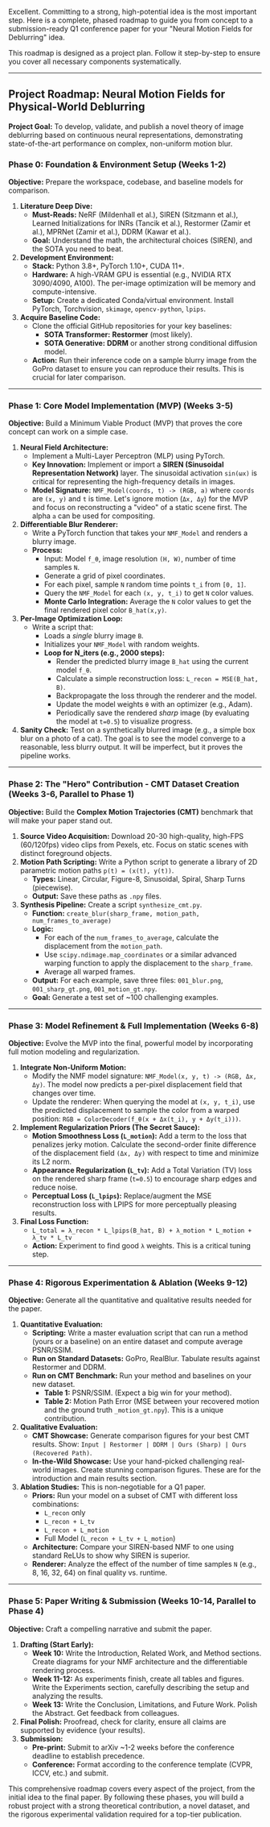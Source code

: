 Excellent. Committing to a strong, high-potential idea is the most important step. Here is a complete, phased roadmap to guide you from concept to a submission-ready Q1 conference paper for your "Neural Motion Fields for Deblurring" idea.

This roadmap is designed as a project plan. Follow it step-by-step to ensure you cover all necessary components systematically.

---

## **Project Roadmap: Neural Motion Fields for Physical-World Deblurring**

**Project Goal:** To develop, validate, and publish a novel theory of image deblurring based on continuous neural representations, demonstrating state-of-the-art performance on complex, non-uniform motion blur.

### **Phase 0: Foundation & Environment Setup (Weeks 1-2)**

**Objective:** Prepare the workspace, codebase, and baseline models for comparison.

1.  **Literature Deep Dive:**
    *   **Must-Reads:** NeRF (Mildenhall et al.), SIREN (Sitzmann et al.), Learned Initializations for INRs (Tancik et al.), Restormer (Zamir et al.), MPRNet (Zamir et al.), DDRM (Kawar et al.).
    *   **Goal:** Understand the math, the architectural choices (SIREN), and the SOTA you need to beat.
2.  **Development Environment:**
    *   **Stack:** Python 3.8+, PyTorch 1.10+, CUDA 11+.
    *   **Hardware:** A high-VRAM GPU is essential (e.g., NVIDIA RTX 3090/4090, A100). The per-image optimization will be memory and compute-intensive.
    *   **Setup:** Create a dedicated Conda/virtual environment. Install PyTorch, Torchvision, `skimage`, `opencv-python`, `lpips`.
3.  **Acquire Baseline Code:**
    *   Clone the official GitHub repositories for your key baselines:
        *   **SOTA Transformer:** **Restormer** (most likely).
        *   **SOTA Generative:** **DDRM** or another strong conditional diffusion model.
    *   **Action:** Run their inference code on a sample blurry image from the GoPro dataset to ensure you can reproduce their results. This is crucial for later comparison.

---

### **Phase 1: Core Model Implementation (MVP) (Weeks 3-5)**

**Objective:** Build a Minimum Viable Product (MVP) that proves the core concept can work on a simple case.

1.  **Neural Field Architecture:**
    *   Implement a Multi-Layer Perceptron (MLP) using PyTorch.
    *   **Key Innovation:** Implement or import a **SIREN (Sinusoidal Representation Network)** layer. The sinusoidal activation `sin(ωx)` is critical for representing the high-frequency details in images.
    *   **Model Signature:** `NMF_Model(coords, t) -> (RGB, a)` where `coords` are `(x, y)` and `t` is time. Let's ignore motion (`Δx, Δy`) for the MVP and focus on reconstructing a "video" of a static scene first. The alpha `a` can be used for compositing.
2.  **Differentiable Blur Renderer:**
    *   Write a PyTorch function that takes your `NMF_Model` and renders a blurry image.
    *   **Process:**
        *   Input: Model `f_θ`, image resolution `(H, W)`, number of time samples `N`.
        *   Generate a grid of pixel coordinates.
        *   For each pixel, sample `N` random time points `t_i` from `[0, 1]`.
        *   Query the `NMF_Model` for each `(x, y, t_i)` to get `N` color values.
        *   **Monte Carlo Integration:** Average the `N` color values to get the final rendered pixel color `B_hat(x,y)`.
3.  **Per-Image Optimization Loop:**
    *   Write a script that:
        *   Loads a *single* blurry image `B`.
        *   Initializes your `NMF_Model` with random weights.
        *   **Loop for N_iters (e.g., 2000 steps):**
            *   Render the predicted blurry image `B_hat` using the current model `f_θ`.
            *   Calculate a simple reconstruction loss: `L_recon = MSE(B_hat, B)`.
            *   Backpropagate the loss through the renderer and the model.
            *   Update the model weights `θ` with an optimizer (e.g., Adam).
            *   Periodically save the rendered *sharp* image (by evaluating the model at `t=0.5`) to visualize progress.
4.  **Sanity Check:** Test on a synthetically blurred image (e.g., a simple box blur on a photo of a cat). The goal is to see the model converge to a reasonable, less blurry output. It will be imperfect, but it proves the pipeline works.

---

### **Phase 2: The "Hero" Contribution - CMT Dataset Creation (Weeks 3-6, Parallel to Phase 1)**

**Objective:** Build the **Complex Motion Trajectories (CMT)** benchmark that will make your paper stand out.

1.  **Source Video Acquisition:** Download 20-30 high-quality, high-FPS (60/120fps) video clips from Pexels, etc. Focus on static scenes with distinct foreground objects.
2.  **Motion Path Scripting:** Write a Python script to generate a library of 2D parametric motion paths `p(t) = (x(t), y(t))`.
    *   **Types:** Linear, Circular, Figure-8, Sinusoidal, Spiral, Sharp Turns (piecewise).
    *   **Output:** Save these paths as `.npy` files.
3.  **Synthesis Pipeline:** Create a script `synthesize_cmt.py`.
    *   **Function:** `create_blur(sharp_frame, motion_path, num_frames_to_average)`
    *   **Logic:**
        *   For each of the `num_frames_to_average`, calculate the displacement from the `motion_path`.
        *   Use `scipy.ndimage.map_coordinates` or a similar advanced warping function to apply the displacement to the `sharp_frame`.
        *   Average all warped frames.
    *   **Output:** For each example, save three files: `001_blur.png`, `001_sharp_gt.png`, `001_motion_gt.npy`.
    *   **Goal:** Generate a test set of ~100 challenging examples.

---

### **Phase 3: Model Refinement & Full Implementation (Weeks 6-8)**

**Objective:** Evolve the MVP into the final, powerful model by incorporating full motion modeling and regularization.

1.  **Integrate Non-Uniform Motion:**
    *   Modify the NMF model signature: `NMF_Model(x, y, t) -> (RGB, Δx, Δy)`. The model now predicts a per-pixel displacement field that changes over time.
    *   Update the renderer: When querying the model at `(x, y, t_i)`, use the predicted displacement to sample the color from a warped position: `RGB = ColorDecoder(f_θ(x + Δx(t_i), y + Δy(t_i)))`.
2.  **Implement Regularization Priors (The Secret Sauce):**
    *   **Motion Smoothness Loss (`L_motion`):** Add a term to the loss that penalizes jerky motion. Calculate the second-order finite difference of the displacement field `(Δx, Δy)` with respect to time and minimize its L2 norm.
    *   **Appearance Regularization (`L_tv`):** Add a Total Variation (TV) loss on the rendered sharp frame (`t=0.5`) to encourage sharp edges and reduce noise.
    *   **Perceptual Loss (`L_lpips`):** Replace/augment the MSE reconstruction loss with LPIPS for more perceptually pleasing results.
3.  **Final Loss Function:**
    *   `L_total = λ_recon * L_lpips(B_hat, B) + λ_motion * L_motion + λ_tv * L_tv`
    *   **Action:** Experiment to find good `λ` weights. This is a critical tuning step.

---

### **Phase 4: Rigorous Experimentation & Ablation (Weeks 9-12)**

**Objective:** Generate all the quantitative and qualitative results needed for the paper.

1.  **Quantitative Evaluation:**
    *   **Scripting:** Write a master evaluation script that can run a method (yours or a baseline) on an entire dataset and compute average PSNR/SSIM.
    *   **Run on Standard Datasets:** GoPro, RealBlur. Tabulate results against Restormer and DDRM.
    *   **Run on CMT Benchmark:** Run your method and baselines on your new dataset.
        *   **Table 1:** PSNR/SSIM. (Expect a big win for your method).
        *   **Table 2:** Motion Path Error (MSE between your recovered motion and the ground truth `_motion_gt.npy`). This is a unique contribution.
2.  **Qualitative Evaluation:**
    *   **CMT Showcase:** Generate comparison figures for your best CMT results. Show: `Input | Restormer | DDRM | Ours (Sharp) | Ours (Recovered Path)`.
    *   **In-the-Wild Showcase:** Use your hand-picked challenging real-world images. Create stunning comparison figures. These are for the introduction and main results section.
3.  **Ablation Studies:** This is non-negotiable for a Q1 paper.
    *   **Priors:** Run your model on a subset of CMT with different loss combinations:
        *   `L_recon` only
        *   `L_recon + L_tv`
        *   `L_recon + L_motion`
        *   Full Model (`L_recon + L_tv + L_motion`)
    *   **Architecture:** Compare your SIREN-based NMF to one using standard ReLUs to show why SIREN is superior.
    *   **Renderer:** Analyze the effect of the number of time samples `N` (e.g., 8, 16, 32, 64) on final quality vs. runtime.

---

### **Phase 5: Paper Writing & Submission (Weeks 10-14, Parallel to Phase 4)**

**Objective:** Craft a compelling narrative and submit the paper.

1.  **Drafting (Start Early):**
    *   **Week 10:** Write the Introduction, Related Work, and Method sections. Create diagrams for your NMF architecture and the differentiable rendering process.
    *   **Week 11-12:** As experiments finish, create all tables and figures. Write the Experiments section, carefully describing the setup and analyzing the results.
    *   **Week 13:** Write the Conclusion, Limitations, and Future Work. Polish the Abstract. Get feedback from colleagues.
2.  **Final Polish:** Proofread, check for clarity, ensure all claims are supported by evidence (your results).
3.  **Submission:**
    *   **Pre-print:** Submit to arXiv ~1-2 weeks before the conference deadline to establish precedence.
    *   **Conference:** Format according to the conference template (CVPR, ICCV, etc.) and submit.

This comprehensive roadmap covers every aspect of the project, from the initial idea to the final paper. By following these phases, you will build a robust project with a strong theoretical contribution, a novel dataset, and the rigorous experimental validation required for a top-tier publication.